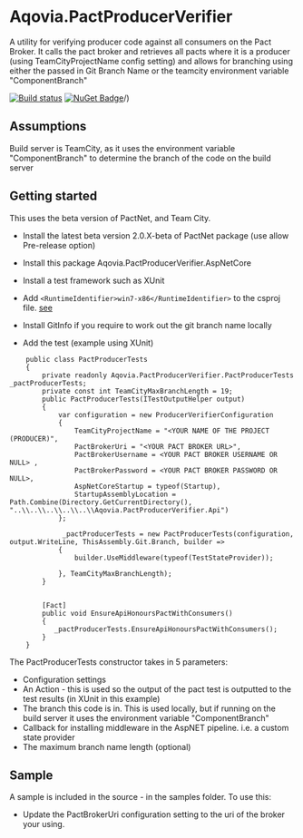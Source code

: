 # Aqovia.PactProducerVerifier

A utility for verifying producer code against all consumers on the Pact Broker.
It calls the pact broker and retrieves all pacts where it is a producer (using TeamCityProjectName config setting)
and allows for branching using either the passed in Git Branch Name or the teamcity environment variable "ComponentBranch"

[![Build status](https://ci.appveyor.com/api/projects/status/jltbacetwhyu9t2x/branch/master?svg=true)](https://ci.appveyor.com/project/aqovia/aqovia-pactproducerverifier-aspnetcore/branch/master)
[![NuGet Badge](https://buildstats.info/nuget/Aqovia.PactProducerVerifier.AspNetCore)](https://www.nuget.org/packages/Aqovia.PactProducerVerifier.AspNetCore)/)

## Assumptions

Build server is TeamCity, as it uses the environment variable "ComponentBranch" to determine the branch of the code on the build server

## Getting started

This uses the beta version of PactNet, and Team City.

* Install the latest beta version 2.0.X-beta of PactNet package (use allow Pre-release option)
* Install this package Aqovia.PactProducerVerifier.AspNetCore
* Install a test framework such as XUnit
* Add `<RuntimeIdentifier>win7-x86</RuntimeIdentifier>` to the csproj file. [see](https://github.com/dotnet/sdk/issues/909)
* Install GitInfo if you require to work out the git branch name locally 

* Add the test (example using XUnit)
```
    public class PactProducerTests
    {
        private readonly Aqovia.PactProducerVerifier.PactProducerTests _pactProducerTests;
        private const int TeamCityMaxBranchLength = 19;
        public PactProducerTests(ITestOutputHelper output)
        {            
			var configuration = new ProducerVerifierConfiguration
            {
                TeamCityProjectName = "<YOUR NAME OF THE PROJECT (PRODUCER)",
                PactBrokerUri = "<YOUR PACT BROKER URL>",
				PactBrokerUsername = <YOUR PACT BROKER USERNAME OR NULL> ,
                PactBrokerPassword = <YOUR PACT BROKER PASSWORD OR NULL>,                
                AspNetCoreStartup = typeof(Startup),
                StartupAssemblyLocation = Path.Combine(Directory.GetCurrentDirectory(), "..\\..\\..\\..\\..\\Aqovia.PactProducerVerifier.Api")
            };

			 _pactProducerTests = new PactProducerTests(configuration, output.WriteLine, ThisAssembly.Git.Branch, builder =>
            {
                builder.UseMiddleware(typeof(TestStateProvider));

            }, TeamCityMaxBranchLength);
        }


        [Fact]
        public void EnsureApiHonoursPactWithConsumers()
        {
           _pactProducerTests.EnsureApiHonoursPactWithConsumers();
        }
    }
```
The PactProducerTests constructor takes in 5 parameters:
* Configuration settings
* An Action<string> - this is used so the output of the pact test is outputted to the test results (in XUnit in this example)
* The branch this code is in. This is used locally, but if running on the build server it uses the environment variable "ComponentBranch"
* Callback for installing middleware in the AspNET pipeline. i.e. a custom state provider
* The maximum branch name length (optional)

## Sample
A sample is included in the source - in the samples folder. To use this:
* Update the PactBrokerUri configuration setting to the uri of the broker your using.
